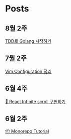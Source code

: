 # Posts

## 8월 2주
[TDD로 Golang 시작하기](https://y0c.github.io/2019/08/11/beginning-go/)

## 7월 2주
[Vim Configuration 정리](https://y0c.github.io/2019/07/14/vim-config-for-js-developer/)

## 6월 4주
[🚀 React Infinite scroll 구현하기](https://y0c.github.io/2019/06/30/react-infinite-scroll/)

## 6월 2주
[📦 Monorepo Tutorial](https://y0c.github.io/2019/06/14/monorepo-tutorial)
